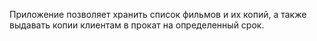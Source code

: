 Приложение позволяет хранить список фильмов и их копий, а также выдавать копии клиентам в прокат на определенный срок. 

